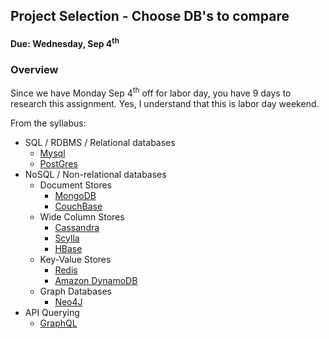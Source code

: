 ## Project Selection - Choose DB's to compare
#### Due: Wednesday, Sep 4<sup>th</sup>

### Overview

Since we have Monday Sep 4<sup>th</sup> off for labor day, you have 9 days to research this assignment. Yes, I understand that this is labor day weekend. 

From the syllabus:

- SQL / RDBMS / Relational databases
  - [Mysql](https://www.mysql.com/)
  - [PostGres](https://www.postgresql.org/)
- NoSQL / Non-relational databases
  - Document Stores
    - [MongoDB](https://www.mongodb.com/)
    - [CouchBase](https://www.couchbase.com/)
  - Wide Column Stores
    - [Cassandra](http://cassandra.apache.org/)
    - [Scylla](http://www.scylladb.com/)
    - [HBase](https://hbase.apache.org/)
  - Key-Value Stores
    - [Redis](https://redis.io/)
    - [Amazon DynamoDB](https://aws.amazon.com/dynamodb/)
  - Graph Databases
    - [Neo4J](https://neo4j.com/)
- API Querying
  - [GraphQL](https://graphql.org/)
  
